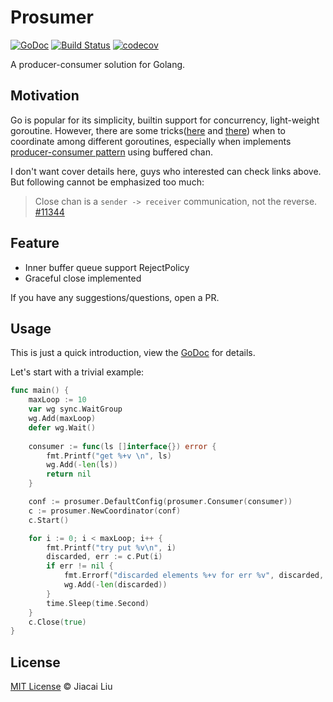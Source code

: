 # Prosumer

[![GoDoc](https://godoc.org/github.com/jiacai2050/prosumer?status.svg)](https://godoc.org/github.com/jiacai2050/prosumer)
[![Build Status](https://travis-ci.org/jiacai2050/prosumer.svg?branch=master)](https://travis-ci.org/jiacai2050/prosumer)
[![codecov](https://codecov.io/gh/jiacai2050/prosumer/branch/master/graph/badge.svg)](https://codecov.io/gh/jiacai2050/prosumer)

A producer-consumer solution for Golang.

## Motivation

Go is popular for its simplicity, builtin support for concurrency, light-weight goroutine. However, there are some tricks([here](https://dave.cheney.net/2013/04/30/curious-channels) and [there](https://github.com/golang/go/issues/11344)) when to coordinate among different goroutines, especially when implements [producer-consumer pattern](https://dzone.com/articles/producer-consumer-pattern) using buffered chan.

I don't want cover details here, guys who interested can check links above. But following cannot be emphasized too much:

> Close chan is a `sender -> receiver` communication, not the reverse. [#11344](https://github.com/golang/go/issues/11344#issuecomment-117862884)

## Feature

- Inner buffer queue support RejectPolicy
- Graceful close implemented

If you have any suggestions/questions, open a PR. 

## Usage

This is just a quick introduction, view the [GoDoc](https://godoc.org/github.com/jiacai2050/prosumer) for details.

Let's start with a trivial example:

```go
func main() {
	maxLoop := 10
	var wg sync.WaitGroup
	wg.Add(maxLoop)
	defer wg.Wait()
	
	consumer := func(ls []interface{}) error {
		fmt.Printf("get %+v \n", ls)
		wg.Add(-len(ls))
		return nil
	}

	conf := prosumer.DefaultConfig(prosumer.Consumer(consumer))
	c := prosumer.NewCoordinator(conf)
	c.Start()

	for i := 0; i < maxLoop; i++ {
		fmt.Printf("try put %v\n", i)
		discarded, err := c.Put(i)
		if err != nil {
			fmt.Errorf("discarded elements %+v for err %v", discarded, err)
			wg.Add(-len(discarded))
		}
		time.Sleep(time.Second)
	}
	c.Close(true)
}
```

## License

[MIT License](http://liujiacai.net/license/MIT.html?year=2019) © Jiacai Liu
